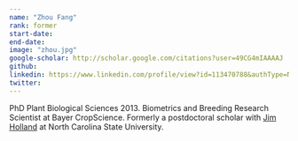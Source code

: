 ```yaml
---
name: "Zhou Fang"
rank: former
start-date: 
end-date: 
image: "zhou.jpg"
google-scholar: http://scholar.google.com/citations?user=49CG4mIAAAAJ
github: 
linkedin: https://www.linkedin.com/profile/view?id=113470788&authType=NAME_SEARCH&authToken=5u9P&locale=en_US&trk=tyah&trkInfo=clickedVertical%3Amynetwork%2Cidx%3A1-1-1%2CtarId%3A1430323549051%2Ctas%3AZhou%20Fang
twitter: 
---
```


PhD Plant Biological Sciences 2013.
Biometrics and Breeding Research Scientist at Bayer CropScience.
Formerly a postdoctoral scholar with <a href="http://www4.ncsu.edu/~jholland/homepage.htm" rel="external">Jim Holland</a> at North Carolina State University.